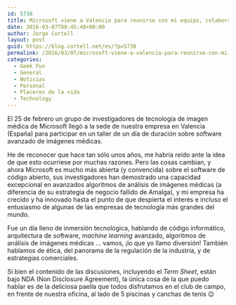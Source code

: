 ```yaml
---
id: 5738
title: Microsoft viene a Valencia para reunirse con mi equipo, colaborar en investigación de tecnología médica, y discutir un term sheet
date: 2016-03-07T08:45:48+00:00
author: Jorge Cortell
layout: post
guid: https://blog.cortell.net/es/?p=5738
permalink: /2016/03/07/microsoft-viene-a-valencia-para-reunirse-con-mi-equipo-colaborar-en-investigacion-de-tecnologia-medica-y-discutir-un-term-sheet/
categories:
  - Geek Fun
  - General
  - Noticias
  - Personal
  - Placeres de la vida
  - Technology
---
```

El 25 de febrero un grupo de investigadores de tecnología de imagen médica de Microsoft llegó a la sede de nuestra empresa en Valencia (España) para participar en un taller de un día de duración sobre software avanzado de imágenes médicas.

He de reconocer que hace tan sólo unos años, me habría reído ante la idea de que esto ocurriese por muchas razones. Pero las cosas cambian, y ahora Microsoft es mucho más abierta (y convencida) sobre el software de código abierto, sus investigadores han demostrado una capacidad excepcional en avanzados algoritmos de análisis de imágenes médicas (a diferencia de su estrategia de negocio fallido de Amalga), y mi empresa ha crecido y ha innovado hasta el punto de que despierta el interés e incluso el entusiasmo de algunas de las empresas de tecnología más grandes del mundo.

Fue un día lleno de inmersión tecnológica, hablando de código informático, arquitectura de software, _machine learning_ avanzado, algoritmos de análisis de imágenes médicas ... vamos, ¡lo que yo llamo diversión! También hablamos de ética, del panorama de la regulación de la industria, y de estrategias comerciales.

Si bien el contenido de las discusiones, incluyendo el _Term Sheet_, están bajo NDA (Non Disclosure Agreement), la única cosa de la que puedo hablar es de la deliciosa paella que todos disfrutamos en el club de campo, en frente de nuestra oficina, al lado de 5 piscinas y canchas de tenis 😉